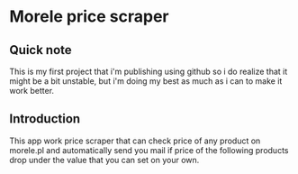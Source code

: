 # Morele price scraper
## Quick note
This is my first project that i'm publishing using github so i do realize that it might be a bit unstable, but i'm doing my best as much as i can to make it work better.
## Introduction
This app work price scraper that can check price of any product on morele.pl and automatically send you mail if price of the following products drop under the value that you can set on your own. 